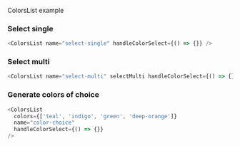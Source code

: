 ColorsList example

### Select single

```js
<ColorsList name="select-single" handleColorSelect={() => {}} />
```

### Select multi

```js
<ColorsList name="select-multi" selectMulti handleColorSelect={() => {}} />
```

### Generate colors of choice

```js
<ColorsList
  colors={['teal', 'indigo', 'green', 'deep-orange']}
  name="color-choice"
  handleColorSelect={() => {}}
/>
```
